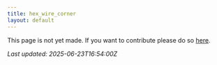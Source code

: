 ```yaml
---
title: hex_wire_corner
layout: default
---
```


This page is not yet made. If you want to contribute please do so [here](https://github.com/CrazyH2/Bigstone/blob/wiki/components/hex_wire_corner.md).

_Last updated: 2025-06-23T16:54:00Z_
